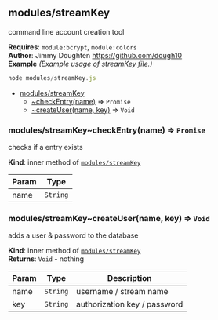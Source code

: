 <a name="module_modules/streamKey"></a>

## modules/streamKey
command line account creation tool

**Requires**: <code>module:bcrypt</code>, <code>module:colors</code>  
**Author**: Jimmy Doughten <https://github.com/dough10>  
**Example** *(Example usage of streamKey file.)*  
```js
node modules/streamKey.js
```

* [modules/streamKey](#module_modules/streamKey)
    * [~checkEntry(name)](#module_modules/streamKey..checkEntry) ⇒ <code>Promise</code>
    * [~createUser(name, key)](#module_modules/streamKey..createUser) ⇒ <code>Void</code>

<a name="module_modules/streamKey..checkEntry"></a>

### modules/streamKey~checkEntry(name) ⇒ <code>Promise</code>
checks if a entry exists

**Kind**: inner method of [<code>modules/streamKey</code>](#module_modules/streamKey)  

| Param | Type |
| --- | --- |
| name | <code>String</code> | 

<a name="module_modules/streamKey..createUser"></a>

### modules/streamKey~createUser(name, key) ⇒ <code>Void</code>
adds a user & password to the database

**Kind**: inner method of [<code>modules/streamKey</code>](#module_modules/streamKey)  
**Returns**: <code>Void</code> - nothing  

| Param | Type | Description |
| --- | --- | --- |
| name | <code>String</code> | username / stream name |
| key | <code>String</code> | authorization key / password |

